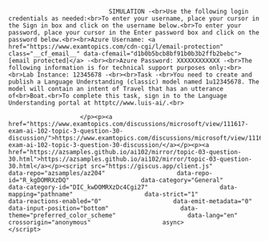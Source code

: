 <p class="card-text">
							
								SIMULATION -<br>Use the following login credentials as needed:<br>To enter your username, place your cursor in the Sign in box and click on the username below.<br>To enter your password, place your cursor in the Enter password box and click on the password below.<br><br>Azure Username: <a href="https://www.examtopics.com/cdn-cgi/l/email-protection" class="__cf_email__" data-cfemail="d1b0b5bcb8bf91b0b3b2ffb2bebc">[email protected]</a> -<br><br>Azure Password: XXXXXXXXXXXX -<br>The following information is for technical support purposes only:<br><br>Lab Instance: 12345678 -<br><br>Task -<br>You need to create and publish a Language Understanding (classic) model named 1u12345678. The model will contain an intent of Travel that has an utterance of<br>Boat.<br>To complete this task, sign in to the Language Understanding portal at httptc//www.luis-ai/.<br>
							
						</p><p><a href="https://www.examtopics.com/discussions/microsoft/view/111617-exam-ai-102-topic-3-question-30-discussion/">https://www.examtopics.com/discussions/microsoft/view/111617-exam-ai-102-topic-3-question-30-discussion/</a></p><p><a href="https://azsamples.github.io/ai102/mirror/topic-03-question-30.html">https://azsamples.github.io/ai102/mirror/topic-03-question-30.html</a></p><script src="https://giscus.app/client.js"                    data-repo="azsamples/az204"                    data-repo-id="R_kgDOMRXzDQ"                    data-category="General"                    data-category-id="DIC_kwDOMRXzDc4Cgi27"                    data-mapping="pathname"                    data-strict="1"                    data-reactions-enabled="0"                    data-emit-metadata="0"                    data-input-position="bottom"                    data-theme="preferred_color_scheme"                    data-lang="en"                    crossorigin="anonymous"                    async>                    </script>